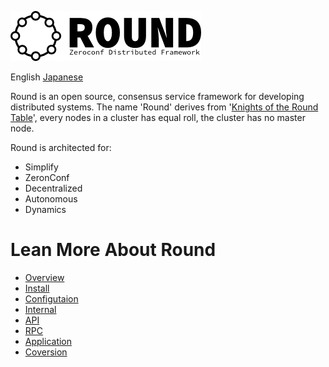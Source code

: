 ![round_logo](img/round_logo.png)

English [Japanese](README_jp.md)

Round is an open source, consensus service framework for developing distributed systems.  The name 'Round' derives from '[Knights of the Round Table](http://en.wikipedia.org/wiki/Round_Table)', every nodes in a cluster has equal roll, the cluster has no master node.

Round is architected for:

- Simplify
- ZeronConf
- Decentralized
- Autonomous
- Dynamics

# Lean More About Round

- [Overview](round_overview.md)
- [Install](round_installation.md)
- [Configutaion](round_installation.md)
- [Internal](round_internals.md)
- [API](round_apis.md)
- [RPC](round_rpc_methods.md)
- [Application](round_applications.md)
- [Coversion](round_conversions.md)
